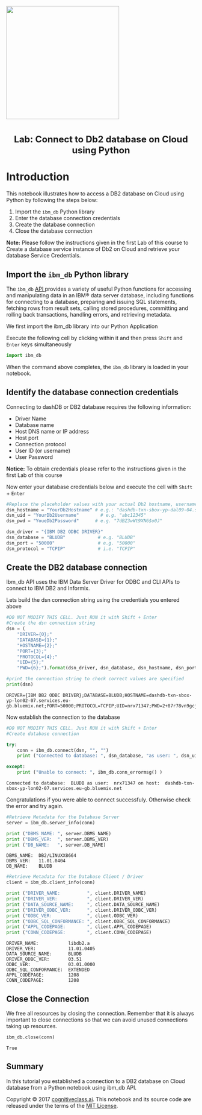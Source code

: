 <a href="https://www.bigdatauniversity.com"><img src = "https://ibm.box.com/shared/static/ugcqz6ohbvff804xp84y4kqnvvk3bq1g.png" width = 300, align = "center"></a>

<h1 align=center><font size = 5>Lab: Connect to Db2 database on Cloud using Python</font></h1>

# Introduction

This notebook illustrates how to access a DB2 database on Cloud using Python by following the steps below:
1. Import the `ibm_db` Python library
1. Enter the database connection credentials
1. Create the database connection
1. Close the database connection



__Note:__ Please follow the instructions given in the first Lab of this course to Create a database service instance of Db2 on Cloud and retrieve your database Service Credentials.

## Import the `ibm_db` Python library

The `ibm_db` [API ](https://pypi.python.org/pypi/ibm_db/) provides a variety of useful Python functions for accessing and manipulating data in an IBM® data server database, including functions for connecting to a database, preparing and issuing SQL statements, fetching rows from result sets, calling stored procedures, committing and rolling back transactions, handling errors, and retrieving metadata.


We first import the ibm_db library into our Python Application

Execute the following cell by clicking within it and then 
press `Shift` and `Enter` keys simultaneously



```python
import ibm_db
```

When the command above completes, the `ibm_db` library is loaded in your notebook. 


## Identify the database connection credentials

Connecting to dashDB or DB2 database requires the following information:
* Driver Name
* Database name 
* Host DNS name or IP address 
* Host port
* Connection protocol
* User ID (or username)
* User Password



__Notice:__ To obtain credentials please refer to the instructions given in the first Lab of this course

Now enter your database credentials below and execute the cell with `Shift` + `Enter`



```python
#Replace the placeholder values with your actual Db2 hostname, username, and password:
dsn_hostname = "YourDb2Hostname" # e.g.: "dashdb-txn-sbox-yp-dal09-04.services.dal.bluemix.net"
dsn_uid = "YourDb2Username"        # e.g. "abc12345"
dsn_pwd = "YoueDb2Password"      # e.g. "7dBZ3wWt9XN6$o0J"

dsn_driver = "{IBM DB2 ODBC DRIVER}"
dsn_database = "BLUDB"            # e.g. "BLUDB"
dsn_port = "50000"                # e.g. "50000" 
dsn_protocol = "TCPIP"            # i.e. "TCPIP"
```

## Create the DB2 database connection

Ibm_db API uses the IBM Data Server Driver for ODBC and CLI APIs to connect to IBM DB2 and Informix.


Lets build the dsn connection string using the credentials you entered above



```python
#DO NOT MODIFY THIS CELL. Just RUN it with Shift + Enter
#Create the dsn connection string
dsn = (
    "DRIVER={0};"
    "DATABASE={1};"
    "HOSTNAME={2};"
    "PORT={3};"
    "PROTOCOL={4};"
    "UID={5};"
    "PWD={6};").format(dsn_driver, dsn_database, dsn_hostname, dsn_port, dsn_protocol, dsn_uid, dsn_pwd)

#print the connection string to check correct values are specified
print(dsn)
```

    DRIVER={IBM DB2 ODBC DRIVER};DATABASE=BLUDB;HOSTNAME=dashdb-txn-sbox-yp-lon02-07.services.eu-gb.bluemix.net;PORT=50000;PROTOCOL=TCPIP;UID=nrx71347;PWD=2+87r78vn9gcj160;


Now establish the connection to the database


```python
#DO NOT MODIFY THIS CELL. Just RUN it with Shift + Enter
#Create database connection

try:
    conn = ibm_db.connect(dsn, "", "")
    print ("Connected to database: ", dsn_database, "as user: ", dsn_uid, "on host: ", dsn_hostname)

except:
    print ("Unable to connect: ", ibm_db.conn_errormsg() )

```

    Connected to database:  BLUDB as user:  nrx71347 on host:  dashdb-txn-sbox-yp-lon02-07.services.eu-gb.bluemix.net


Congratulations if you were able to connect successfuly. Otherwise check the error and try again.


```python
#Retrieve Metadata for the Database Server
server = ibm_db.server_info(conn)

print ("DBMS_NAME: ", server.DBMS_NAME)
print ("DBMS_VER:  ", server.DBMS_VER)
print ("DB_NAME:   ", server.DB_NAME)
```

    DBMS_NAME:  DB2/LINUXX8664
    DBMS_VER:   11.01.0404
    DB_NAME:    BLUDB



```python
#Retrieve Metadata for the Database Client / Driver
client = ibm_db.client_info(conn)

print ("DRIVER_NAME:          ", client.DRIVER_NAME) 
print ("DRIVER_VER:           ", client.DRIVER_VER)
print ("DATA_SOURCE_NAME:     ", client.DATA_SOURCE_NAME)
print ("DRIVER_ODBC_VER:      ", client.DRIVER_ODBC_VER)
print ("ODBC_VER:             ", client.ODBC_VER)
print ("ODBC_SQL_CONFORMANCE: ", client.ODBC_SQL_CONFORMANCE)
print ("APPL_CODEPAGE:        ", client.APPL_CODEPAGE)
print ("CONN_CODEPAGE:        ", client.CONN_CODEPAGE)
```

    DRIVER_NAME:           libdb2.a
    DRIVER_VER:            11.01.0405
    DATA_SOURCE_NAME:      BLUDB
    DRIVER_ODBC_VER:       03.51
    ODBC_VER:              03.01.0000
    ODBC_SQL_CONFORMANCE:  EXTENDED
    APPL_CODEPAGE:         1208
    CONN_CODEPAGE:         1208


## Close the Connection
We free all resources by closing the connection. Remember that it is always important to close connections so that we can avoid unused connections taking up resources.


```python
ibm_db.close(conn)
```




    True



## Summary

In this tutorial you established a connection to a DB2 database on Cloud database from a Python notebook using ibm_db API. 

Copyright &copy; 2017 [cognitiveclass.ai](cognitiveclass.ai?utm_source=bducopyrightlink&utm_medium=dswb&utm_campaign=bdu). This notebook and its source code are released under the terms of the [MIT License](https://bigdatauniversity.com/mit-license/).

